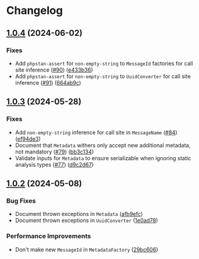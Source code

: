 # Changelog

## [1.0.4](https://github.com/Lendable/message/compare/1.0.3...1.0.4) (2024-06-02)


### Fixes

* Add `phpstan-assert` for `non-empty-string` to `MessageId` factories for call site inference ([#90](https://github.com/Lendable/message/issues/90)) ([e433b36](https://github.com/Lendable/message/commit/e433b36926e5ad6b5e0acfabe6e446f278faa92e))
* Add `phpstan-assert` for `non-empty-string` to `UuidConverter` for call site inference ([#91](https://github.com/Lendable/message/issues/91)) ([664ab9c](https://github.com/Lendable/message/commit/664ab9c55fcf7f1ced24d2c3afcc654fd8858e64))

## [1.0.3](https://github.com/Lendable/message/compare/1.0.2...1.0.3) (2024-05-28)


### Fixes

* Add `non-empty-string` inference for call site in `MessageName` ([#84](https://github.com/Lendable/message/issues/84)) ([ef94de3](https://github.com/Lendable/message/commit/ef94de32c2f74d525ff7454a3c762b758231397d))
* Document that `Metadata` withers only accept new additional metadata, not mandatory ([#79](https://github.com/Lendable/message/issues/79)) ([bb3c134](https://github.com/Lendable/message/commit/bb3c134b8552cae328a28d6d10b71abefadb1376))
* Validate inputs for `Metadata` to ensure serializable when ignoring static analysis types ([#77](https://github.com/Lendable/message/issues/77)) ([d9c2d67](https://github.com/Lendable/message/commit/d9c2d67013c6366ee0d6f48bd728f2fa70c4ff28))

## [1.0.2](https://github.com/Lendable/message/compare/1.0.1...1.0.2) (2024-05-08)


### Bug Fixes

* Document thrown exceptions in `Metadata` ([afb9efc](https://github.com/Lendable/message/commit/afb9efc11a632b4fef1b77dc7368bee2623a35cb))
* Document thrown exceptions in `UuidConverter` ([1e0ad78](https://github.com/Lendable/message/commit/1e0ad783b4559b09889a295eeced7be9072cd9bb))


### Performance Improvements

* Don't make new `MessageId` in `MetadataFactory` ([29bc606](https://github.com/Lendable/message/commit/29bc606c21f5c9048f2b686a279c1c5c0a93b2bd))
